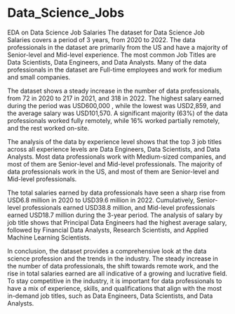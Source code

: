 # Data_Science_Jobs
EDA on Data Science Job Salaries
The dataset for Data Science Job Salaries covers a period of 3 years, from 2020 to 2022. The data professionals in the dataset are primarily from the US and have a majority of Senior-level and Mid-level experience. The most common Job Titles are Data Scientists, Data Engineers, and Data Analysts. Many of the data professionals in the dataset are Full-time employees and work for medium and small companies.

The dataset shows a steady increase in the number of data professionals, from 72 in 2020 to 217 in 2021, and 318 in 2022. The highest salary earned during the period was USD600,000 , while the lowest was USD2,859, and the average salary was USD101,570. A significant majority (63%) of the data professionals worked fully remotely, while 16% worked partially remotely, and the rest worked on-site.

The analysis of the data by experience level shows that the top 3 job titles across all experience levels are Data Engineers, Data Scientists, and Data Analysts. Most data professionals work with Medium-sized companies, and most of them are Senior-level and Mid-level professionals. The majority of data professionals work in the US, and most of them are Senior-level and Mid-level professionals.

The total salaries earned by data professionals have seen a sharp rise from USD6.8 million in 2020 to USD39.6 million in 2022. Cumulatively, Senior-level professionals earned USD38.8 million, and Mid-level professionals earned USD18.7 million during the 3-year period. The analysis of salary by job title shows that Principal Data Engineers had the highest average salary, followed by Financial Data Analysts, Research Scientists, and Applied Machine Learning Scientists.

In conclusion, the dataset provides a comprehensive look at the data science profession and the trends in the industry. The steady increase in the number of data professionals, the shift towards remote work, and the rise in total salaries earned are all indicative of a growing and lucrative field. To stay competitive in the industry, it is important for data professionals to have a mix of experience, skills, and qualifications that align with the most in-demand job titles, such as Data Engineers, Data Scientists, and Data Analysts.
